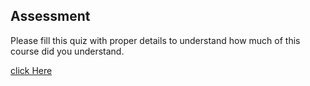 ## Assessment

Please fill this quiz with proper details to understand how much of this course did you understand.

[click Here]("https://docs.google.com/forms/d/e/1FAIpQLSffXyghJwy3FgCE5bIP6ZGTAhGW1F5LyxH2h8tDqSSew6JW1w/viewform?usp=sf_link")